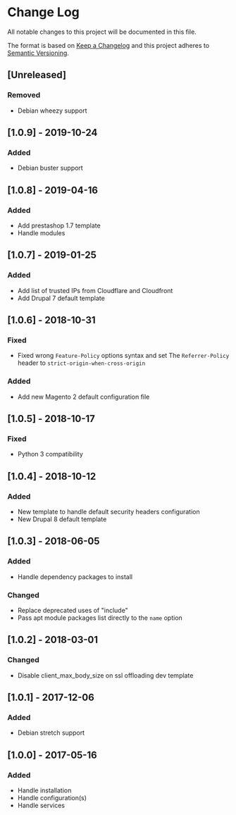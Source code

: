 # Change Log
All notable changes to this project will be documented in this file.

The format is based on [Keep a Changelog](http://keepachangelog.com/)
and this project adheres to [Semantic Versioning](http://semver.org/).

## [Unreleased]
### Removed
- Debian wheezy support

## [1.0.9] - 2019-10-24
### Added
- Debian buster support

## [1.0.8] - 2019-04-16
### Added
- Add prestashop 1.7 template
- Handle modules

## [1.0.7] - 2019-01-25
### Added
- Add list of trusted IPs from Cloudflare and Cloudfront
- Add Drupal 7 default template

## [1.0.6] - 2018-10-31
### Fixed
- Fixed wrong `Feature-Policy` options syntax and set The `Referrer-Policy` header to `strict-origin-when-cross-origin`

### Added
- Add new Magento 2 default configuration file

## [1.0.5] - 2018-10-17
### Fixed
- Python 3 compatibility

## [1.0.4] - 2018-10-12
### Added
- New template to handle default security headers configuration
- New Drupal 8 default template

## [1.0.3] - 2018-06-05
### Added
- Handle dependency packages to install

### Changed
- Replace deprecated uses of "include"
- Pass apt module packages list directly to the `name` option

## [1.0.2] - 2018-03-01
### Changed
- Disable client_max_body_size on ssl offloading dev template

## [1.0.1] - 2017-12-06
### Added
- Debian stretch support

## [1.0.0] - 2017-05-16
### Added
- Handle installation
- Handle configuration(s)
- Handle services
